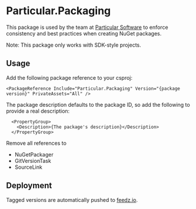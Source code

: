 # Particular.Packaging

This package is used by the team at [Particular Software](https://particular.net) to enforce consistency and best practices when creating NuGet packages.

Note: This package only works with SDK-style projects.

## Usage

Add the following package reference to your csproj:

`<PackageReference Include="Particular.Packaging" Version="{package version}" PrivateAssets="All" />`

The package description defaults to the package ID, so add the following to provide a real description:

```
  <PropertyGroup>
    <Description>{The package's description}</Description>
  </PropertyGroup>
```

Remove all references to

* NuGetPackager
* GitVersionTask
* SourceLink

## Deployment

Tagged versions are automatically pushed to [feedz.io](https://feedz.io/org/particular-software/repository/packages/packages/Particular.Packaging).